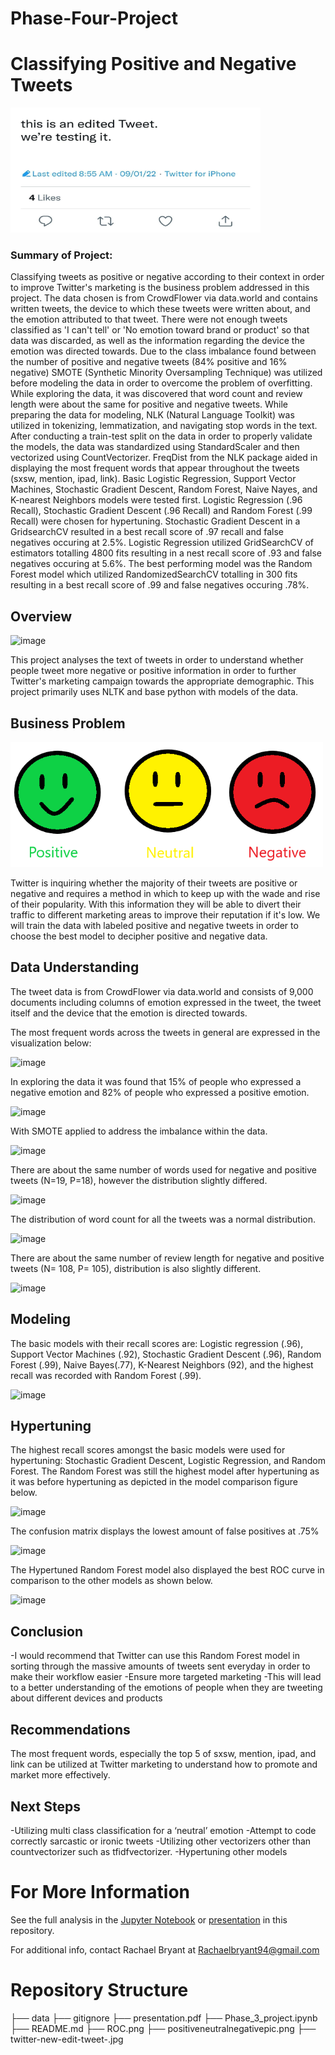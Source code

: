 # Phase-Four-Project

# Classifying Positive and Negative Tweets
<img src="Images/twitter-new-edit-tweet-.jpeg" width=400 height=200 />

### Summary of Project:
Classifying tweets as positive or negative according to their context in order to improve Twitter's marketing is the business problem addressed in this project. The data chosen is from CrowdFlower via data.world and contains written tweets, the device to which these tweets were written about, and the emotion attributed to that tweet. There were not enough tweets classified as 'I can't tell' or 'No emotion toward brand or product' so that data was discarded, as well as the information regarding the device the emotion was directed towards. Due to the class imbalance found between the number of positive and negative tweets (84% positive and 16% negative) SMOTE (Synthetic Minority Oversampling Technique) was utilized before modeling the data in order to overcome the problem of overfitting. While exploring the data, it was discovered that word count and review length were about the same for positive and negative tweets. While preparing the data for modeling, NLK (Natural Language Toolkit) was utilized in tokenizing, lemmatization, and navigating stop words in the text. After conducting a train-test split on the data in order to properly validate the models, the data was standardized using StandardScaler and then vectorized using CountVectorizer. FreqDist from the NLK package aided in displaying the most frequent words that appear throughout the tweets (sxsw, mention, ipad, link). Basic Logistic Regression, Support Vector Machines, Stochastic Gradient Descent, Random Forest, Naive Nayes, and K-nearest Neighbors models were tested first. Logistic Regression (.96 Recall), Stochastic Gradient Descent (.96 Recall) and Random Forest (.99 Recall) were chosen for hypertuning. Stochastic Gradient Descent in a GridsearchCV resulted in a best recall score of .97 recall and false negatives occuring at 2.5%. Logistic Regression utilized GridSearchCV of estimators totalling 4800 fits resulting in a nest recall score of .93 and false negatives occuring at 5.6%. The best performing model was the Random Forest model which utilized RandomizedSearchCV totalling in 300 fits resulting in a best recall score of .99 and false negatives occuring .78%.

## Overview
![image](https://user-images.githubusercontent.com/65221687/217709194-b63b9387-ae7a-4844-ac41-b88cb2796475.png)

This project analyses the text of tweets in order to understand whether people tweet more negative or positive information in order to further Twitter's marketing campaign towards the appropriate demographic. This project primarily uses NLTK and base python with models of the data.

## Business Problem
<img src="Images/positiveneutralnegativepic.png" width=500 height=200 />


Twitter is inquiring whether the majority of their tweets are positive or negative and requires a method in which to keep up with the wade and rise of their popularity. With this information they will be able to divert their traffic to different marketing areas to improve their reputation if it's low. We will train the data with labeled positive and negative tweets in order to choose the best model to decipher positive and negative data.



## Data Understanding
The tweet data is from CrowdFlower via data.world and consists of 9,000 documents including columns of emotion expressed in the tweet, the tweet itself and the device that the emotion is directed towards.

The most frequent words across the tweets in general are expressed in the visualization below: 

![image](https://user-images.githubusercontent.com/65221687/217976622-e72599a8-69be-4eb4-8fa3-167f4a4898f9.png)


In exploring the data it was found that 15% of people who expressed a negative emotion and 82% of people who expressed a positive emotion. 

![image](https://user-images.githubusercontent.com/65221687/217976513-108d2963-e758-48b8-8f11-c7b1983971c5.png)


With SMOTE applied to address the imbalance within the data.

![image](https://user-images.githubusercontent.com/65221687/219257477-0a70a59b-f14d-4989-9397-cdcfeda851a6.png)


There are about the same number of words used for negative and positive tweets (N=19, P=18), however the distribution slightly differed.

![image](https://user-images.githubusercontent.com/65221687/217976546-a3074277-17a8-44ff-8708-f7a26b31110d.png)

The distribution of word count for all the tweets was a normal distribution.

![image](https://user-images.githubusercontent.com/65221687/218289601-8817b501-4cff-4e83-8ea1-1032caad24c1.png)


There are about the same number of review length for negative and positive tweets (N= 108, P= 105), distribution is also slightly different. 

![image](https://user-images.githubusercontent.com/65221687/218289577-c667b893-f09d-482e-9d85-8076e3f4adb0.png)



## Modeling
The basic models with their recall scores are: Logistic regression (.96),  Support Vector Machines (.92), Stochastic Gradient Descent (.96), Random Forest (.99), Naive Bayes(.77), K-Nearest Neighbors (92), and the highest recall was recorded with Random Forest (.99). 

![image](https://user-images.githubusercontent.com/65221687/218289691-9ec72aeb-9d4a-4af1-8a80-559bf7aecda2.png)

## Hypertuning

The highest recall scores amongst the basic models were used for hypertuning: Stochastic Gradient Descent, Logistic Regression, and Random Forest. The Random Forest was still the highest model after hypertuning as it was before hypertuning as depicted in the model comparison figure below. 

![image](https://user-images.githubusercontent.com/65221687/218289712-980ad0d9-7206-42da-8326-ffb5b16c55fd.png)

The confusion matrix displays the lowest amount of false positives at .75%

![image](https://user-images.githubusercontent.com/65221687/218289730-8cac2a76-0041-46b8-9583-8573db611970.png)


The Hypertuned Random Forest model also displayed the best ROC curve in comparison to the other models as shown below. 

![image](https://user-images.githubusercontent.com/65221687/218289750-322f4054-90bc-4cb2-a988-4ee0415eb389.png)


## Conclusion
-I would recommend that Twitter can use this Random Forest model in sorting through the massive amounts of tweets sent everyday in order to make their workflow easier
-Ensure more targeted marketing 
-This will lead to a better understanding of the emotions of people when they are tweeting about different devices and products


## Recommendations
The most frequent words, especially the top 5 of sxsw, mention, ipad, and link can be utilized at Twitter marketing to understand how to promote and market more effectively.

## Next Steps
-Utilizing multi class classification for a ‘neutral’ emotion
-Attempt to code correctly sarcastic or ironic tweets
-Utilizing other vectorizers other than countvectorizer such as tfidfvectorizer.
-Hypertuning other models 


# For More Information
See the full analysis in the [Jupyter Notebook](https://github.com/rabrya0072/Phase-Four-Project/blob/main/Phase%20Four%20Project.ipynb) or [presentation](https://github.com/rabrya0072/Phase-Four-Project/blob/main/Phase%204%20presentation.pdf) in this repository.

For additional info, contact Rachael Bryant at Rachaelbryant94@gmail.com
# Repository Structure
├── data
├── gitignore
├── presentation.pdf
├── Phase_3_project.ipynb
├── README.md
├── ROC.png
├── positiveneutralnegativepic.png
├── twitter-new-edit-tweet-.jpg


